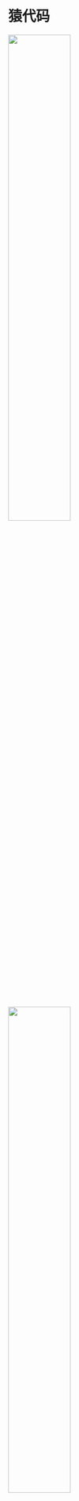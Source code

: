 # 猿代码

<img decoding="async" src="cuda_1_2.png" width="50%">
<img decoding="async" src="cuda_3_4.png" width="50%">
<img decoding="async" src="cuda_5_6.png" width="50%">

# CUDA

https://www.bilibili.com/video/BV1GT4y1u77f/?spm_id_from=333.999.0.0&vd_source=bbf01e844b8bfd90a2c891ab672eef2b

P8 编程2

P9 编程3

P11 基本优化

P12 深入优化

## 内置类型和函数

| type         | call   | exec   | 备注                                                                                                                                         |
| ------------ | ------ | ------ | -------------------------------------------------------------------------------------------------------------------------------------------- |
| __global\_\_ | host   | device | 返回值必须为空<br />尽量少用递归<br />不要用静态变量<br />少用malloc：所有线程都会 malloc 的<br />小心通过指针实现的函数调用：指针位置不确定 |
| __device\_\_ | device | device |                                                                                                                                              |
| __host\_\_   | host   | host   |                                                                                                                                              |

### 向量数据类型

```
//  常规数据类型加上[1-4]
int4 vec = make_int4(1, 2, 3, 4)
vec.x == 1
vec.y == 2
```

### 数学函数

sqrt exp sin ... ...

告诉，底精度： __sqrt __exp __sin ... ...

## 线程同步

```
__syncthreads();  // 仅在一个块内同步
```

线程同步小心分支中死锁

## 线程调度

G80：

16 SMs

8 SPs / SM

驻扎 768 threads / SM

同时调度 12288 threads

### warp

同一个 block 中的连续 warpSize 个 threads （64 for capbility 8.6），

运行于同一个 SM，是线程调度的基本单位，warp 内部天然同步。如果 SM 里面 cuda core 不足 warp size，轮流执行，保证同步。

warp 内部分支发散 会执行所有分支。

## 存储模型

| 变量声明                        | 位置     | 作用域 | 生命周期 |
| ------------------------------- | -------- | ------ | -------- |
| 单独的自动变量，不能是数组      | register | thread | kernel   |
| 自动变量数组                    | local    | thread | kernel   |
| __shared\_\_ int sharedvar     | shared   | block  | kernel   |
| __device\_\_ int globalvar     | global   | grid   | app      |
| __constant\_\_ int constantvar | constant | grid   | app      |

### 寄存器 registers

线程专用

快速读写

SM 承载的 threads 会因为 **block 的减少** 而减少

### local memory

存储在 global memory

作用域为每个 thread

存储自动变量数组，通过常量索引访问

### shared memory

快速，片上，全速随机读写和 cache 同级

block shared

### global memory

长延时（100周期数量级）

片外、可读写

随机访问性能差

带宽 100G/s 数量级

### constant memory

短延时、高带宽

device 只读

host 读写

host 访问：

cudaGetSymbolAddress()

cudaGetSymbolSize()

... ...

## 重访

matmul shared mem 瓦片化 暂存数据 减少 global mem 的访问

## 原子函数

排队
atomicAdd()
... ...
atomicCAS()

## 优化

有效的数据并行算法 + 针对GPU架构的特性优化

### 并行规约

例子： reduce_sum
邻近规约 vs 跨步规约
邻近规约 无法释放warp
跨步规约 可以释放warp

### warp分割

warp 是最基本调度单元
warp 切换没有时间成本
1 warp = 32 连续的 thread
减少分支法发散 （同 warp 执行不同 if 分支）

### 存储优化

#### 减少 PCIE 数据传输

PCIE 速度比 GPU 内部数据带宽少 2 个数量级

##### 减少传输

中间数据直接在 GPU 内部分配、操作、释放
有时候更适合在 GPU 进行重复计算

##### 组团传输

latency: 10 ms ～= 80KB / 8GB/s
延迟时间约等于PCIE传输 80KB 数据
避免频繁传输小块数据

##### 内存传输与计算时间重叠

双缓存

##### gloabal mem

warp中的线程 合并访存： 线程号和访存地址规律的连续排列

##### shared mem

速度是 global mem 百倍
通过缓存到 shared mem 减少 gloabal mem 访问次数
线程可以通过 shared mem 协作
预先缓存不满足 合并访存（global mem）条件的数据，在sharemem整理规律，支持合并寻址

##### bank 冲突

shared mem 被分为 banks
bank0  0  16 32
bank1  1  17 33
bank2  2  18 34
... ...
bank15 15 31 47
每个bank 每个周期相应一个地址
连续的地址访问会同时从多个 bank 取数据
对同一个 bank 多次访问会 顺序响应每次访问。后面的需要等待

矩阵转置：如果blocksize == banksize，转置操作中，读或者写总有一方会出现bank冲突，shared mem 的中间矩阵，补上一个列，错开行列可以避免bank冲突

##### texture 纹理

### SM 资源分割

thread block slots
thread slots
registers
shared memory

performance cliff
cuda occupancy calculator

### kernel lunch config

#### grid size 试探法

blocks > SMs : 每个 SM 至少有一个 work 在执行
blocks > 2 * SMs : 多个 block 可以在 SM 上并发执行，互相备用调度
blocks > 100 * SMs : 对未来设备有更好的延展性

#### block size

block size 最好是 warp size 整数倍，避免浪费计算资源
尽量多的 warp 隐藏延时： 最少 64 通常 128 256 block size

#### 延时隐藏

##### 足够多的 warp 来隐藏 global mem 访问

假如 global mem 访问需要 400 cycle，每条算术指令 2 cycle，对于每个 global mem 访问需要 8 指令计算，
那么需要 400 / 2 = 200 算术指令， 200 / 8 = 26 warp

##### 数据预读

global mem 读操作和实际使用数据之间插入去其他数据
预读取下一个 cycle 的数据 （double buffer）

#### 占用率

一个 SM 中 激活 warp 与最大可容纳 warp 比值

#### 指令优化

*2^n -> >>n
% 2^n -> &(2^n - 1)
避免默认double   3.0f
快速底精度版本 func -> __func 或者编译选项 -use-fast-math

#### 循环展开 loop unrolling

```
for (int i = 0; i < BLOCK_SIZE; i++) {
    p += A[x][y] * B[x][y];
}
```

循环分支
循环计数器自加
两次 访存
一次乘
一次加

自动循环展开：

```
# pragma unroll BLOCK_SIZE
for (int i = 0; i < BLOCK_SIZE; i++) {
    p += A[i][y] * B[x][i];
}
变成
p += A[0][y] * B[x][0] + A[1][y] * B[x][1] + A[2][y] * B[x][2] + A[3][y] * B[x][3] + ...;
```

循环分支 没了
循环计数器自加 没了
两次 访存 ： 常量索引没有地址运算
一次乘
一次加

# CUDA 性能分析工具

# cuda conv

https://www.bilibili.com/video/BV1JL411A7yS/?spm_id_from=333.337.search-card.all.click&vd_source=bbf01e844b8bfd90a2c891ab672eef2b

# 流

一个GPU的操作 **队列**

## 支持的并发：

主机和设备计算

主机计算 和 主机设备数据传输

主机设备数据传输 和 设备计算

多设备计算

## 不支持并发

锁页内存分配 a page-locked host memort allocation: 禁用 虚拟内存 swap 等，的 malloc

设备内存分配

设备内存 set

向相同设备内存地址写入

空流，默认流

## 创建和销毁

```
cudaError_t cudaMemcpyAsync(void* dst, const void* src, size_t count, cudaMemcpyKind, cudaStream_t stream = 0);
cudaError_t cudaStreamCreate(cudaStream_t* pStream);
cudaStream_t a;
kernel_name<<<grid, block, sharedMemSize, stream>>>(args);
cudaError_t cudaStreamDestroy(cudaStream_t stream);
```

# CUDA & C++11

https://space.bilibili.com/263032155/channel/collectiondetail?sid=53025
https://www.bilibili.com/video/BV16b4y1E74f/?spm_id_from=333.999.0.0&vd_source=bbf01e844b8bfd90a2c891ab672eef2b

helper_cuda.h
checkCudaErrors()

cudaMencpy 包含一次 cudaDeviceSynchronize

统一内存地址技术 cudaMallocManaged

1:55:49 thread local storage

## 板块 block 与共享内存 1：56：20

### 为什么有 block？ SM(Streaming Multiprocessors) 与 板块(block)

GPU 硬件架构

```

```

```


```

学习 b站 GPU 并行计算和 CUDA 程序开发 https://www.bilibili.com/video/BV1GT4y1u77f
编写第一版简易 cuda 算子库，实现 alexnet 所需算子，完成 alexnet 推理
学习 CUDA_C_Best_Practices_Guide
学习 darknet 和 他的反向传播 实现
编写第二版简易 cuda 算子库，优化算子性能，增加训练能力，完成 alexnet  训练 和 推理


继续学习下去找到算子开发的工作可能性大么？

这个项目是否能帮我找到工作？

学习方向是否正确？

应该偏重哪个方向学习？
